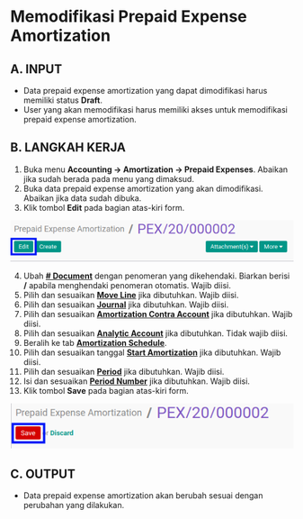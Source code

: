 # Memodifikasi Prepaid Expense Amortization

## A. INPUT

* Data prepaid expense amortization yang dapat dimodifikasi harus memiliki status **Draft**.
* User yang akan memodifikasi harus memiliki akses untuk memodifikasi prepaid expense amortization.

## B. LANGKAH KERJA

1. Buka menu **Accounting -> Amortization -> Prepaid Expenses**. Abaikan jika sudah berada pada menu yang dimaksud.
2. Buka data prepaid expense amortization yang akan dimodifikasi. Abaikan jika data sudah dibuka.
3. Klik tombol **Edit** pada bagian atas-kiri form.

![](../../img/prepaid-expense-amortization/tombol-edit.png)

4. Ubah **[# Document](./penjelasan.md#field-#document)** dengan penomeran yang dikehendaki. Biarkan berisi **/**
apabila menghendaki penomeran otomatis. Wajib diisi.
5. Pilih dan sesuaikan **[Move Line](./penjelasan.md#field-move-line)** jika dibutuhkan. Wajib diisi.
6. Pilih dan sesuaikan **[Journal](./penjelasan.md#field-journal)** jika dibutuhkan. Wajib diisi.
7. Pilih dan sesuaikan **[Amortization Contra Account](./penjelasan.md#field-amortization-contra-account)** jika dibutuhkan. Wajib diisi.
8. Pilih dan sesuaikan **[Analytic Account](./penjelasan.md#field-analytic-account)** jika dibutuhkan. Tidak wajib diisi.
9. Beralih ke tab **[Amortization Schedule](./penjelasan.md#tab-amortization-schedule)**.
10. Pilih dan sesuaikan tanggal **[Start Amortization](./penjelasan.md#field-start-amortization)** jika dibutuhkan. Wajib diisi.
11. Pilih dan sesuaikan **[Period](./penjelasan.md#field-period)** jika dibutuhkan. Wajib diisi.
12. Isi dan sesuaikan **[Period Number](./penjelasan.md#field-period-number)** jika dibutuhkan. Wajib diisi.
13. Klik tombol **Save** pada bagian atas-kiri form.

![](../../img/prepaid-expense-amortization/tombol-save-modifikasi.png)

## C. OUTPUT

* Data prepaid expense amortization akan berubah sesuai dengan perubahan yang dilakukan.
